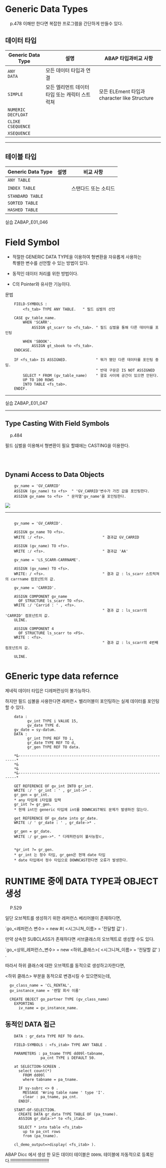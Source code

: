 

# Generic Data Types
&nbsp;&nbsp;&nbsp;&nbsp;p.478
    이해만 한다면 복잡한 프로그램을 간단하게 만들수 있다.

## 데이터 타입
|Generic Data Type| 설명 | ABAP 타입과비교 사항 |
|---|---|---|
|`ANY`<BR>`DATA`|모든 데이터 타입과 연결 | 
|`SIMPLE`| 모든 엘리먼트 데이터 타입 또는 캐릭터 스트럭쳐| 모든 ELEment 타입과 character like Structure|
|`NUMERIC`<br>`DECFLOAT`|
|`CLIKE`<br>`CSEQUENCE`|
|`XSEQUENCE`|

---
## 테이블 타입
|Generic Data Type| 설명 | 비교 사항 |
|---|---|---|
|`ANY TABLE`     |||
|`INDEX TABLE`   ||스탠다드 또는 소티드|
|`STANDARD TABLE`|||
|`SORTED TABLE`  |||
|`HASHED TABLE`  |||

실습
ZABAP_E01_046


# Field Symbol

- 적절한 GENERIC DATA TYPE을 이용하여 형변환을 자유롭게 사용하는    
  특별한 변수를 선언할 수 있는 방법이 있다.

- 동적인 데이터 처리를 위한 방법이다.

- C의 Pointer와 유사한 기능이다.


문법

```ABAP
    FIELD-SYMBOLS :
        <fs_tab> TYPE ANY TABLE.   " 필드 심벌의 선언

    CASE gv_table_name.
        WHEN 'SCARR'.
            ASSIGN gt_scarr to <fs_tab>. " 필드 심벌을 통해 다른 데이터를 포인팅

        WHEN 'SBOOK'.
            ASSIGN gt_sbook to <fs_tab>.
    ENDCASE.

    IF <fs_tab> IS ASSIGNED.             " 뭐가 됐던 다른 데이터를 포인팅 중임.
                                         " 반대 구문은 IS NOT ASSIGNED 
        SELECT * FROM (gv_table_name)    " 괄호 사이에 공간이 있으면 안된다.
        UP TO 100 ROWS
        INTO TABLE <fs_tab>.
    ENDIF.

```
---
실습
ZABAP_E01_047

---

## Type Casting With Field Symbols
&nbsp;&nbsp;&nbsp;&nbsp;p.484

필드 심벌을 이용해서  형변환이 필요 할떄에는 CASTING을 이용한다.

```ABAP
    


```

## Dynami Access to Data Objects

```ABAP
    gv_name = 'GV_CARRID'
    ASSIGN (gv_name) to <fs>  " 'GV_CARRID'변수가 가진 값을 포인팅한다.
    ASSIGN gv_name to <fs>  " 문자열'gv_name'을 포인팅한다.
```
![](../screenShot/Week8/Dynamic_Access.png)


---

```abap

    gv_name = 'GV_CARRID'.
   
    ASSIGN gv_name TO <fs>.
    WRITE :/ <fs>.                          " 결과값 GV_CARRID
 
    ASSIGN (gv_name) TO <fs>.
    WRITE :/ <fs>.                          " 결과값 'AA'

    gv_name = 'LS_SCARR-CARRNAME'.

    ASSIGN (gv_name) TO <fs>.
    WRITE: / <fs>.                          " 결과 값 : ls_scarr 스트럭쳐의 carrname 컴포넌트의 값.

    gv_name = 'CARRID'.

    ASSIGN COMPONENT gv_name
      OF STRUCTURE ls_scarr TO <fs>.
    WRITE :/ 'Carrid : ' , <fs>.
                                            " 결과 값 : ls_scarr의 'CARRID' 컴포넌트의 값.
    ULINE.

    ASSIGN COMPONENT 4
      OF STRUCTURE ls_scarr to <FS>.
    WRITE : <fs>.
                                            " 결과 값 : ls_scarr의 4번째 컴포넌트의 값.

    ULINE.
```


# GEneric type data refernce

제네릭 데이터 타입은 디레퍼런싱이 불가능하다.

하지만 필드 심볼을 사용한다면 레퍼런ㅅ 벨리어블이 포인팅하는 실제 데이터를 포인팅할 수 있다.


```ABAP
    data :
          gv_int TYPE i VALUE 15,
          gv_date TYPE d.
    gv_date = sy-datum.
    DATA :
          gr_int TYPE REF TO i,
          gr_date TYPE REF TO d,
          gr_gen TYPE REF TO data.

    *&---------------------------------------------------------------------*
    *&
    *&
    *&---------------------------------------------------------------------*

    GET REFERENCE OF gv_int INTO gr_int.
    WRITE :/ ' gr_int : ' , gr_int->* .
    gr_gen = gr_int.
    * any 타입에 i타입을 입력
    gr_int ?= gr_gen.
    * 현재 int인 generic 타입에 int를 DOWNCAST해도 문제가 발생하진 않는다.

    get REFERENCE OF gv_date into gr_date.
    WRITE :/ ' gr_date : ' , gr_date->* .

    gr_gen = gr_date.
    WRITE :/ gr_gen->*. " 디레퍼런싱이 불사능함ㄷ,


    *gr_int ?= gr_gen.
    * gr_int 는 정수 타입, gr_gen은 현재 date 타입
    * date 타입에서 정수 타입으로 DOWNCAST한다면 오류가 발생한다.
```



# RUNTIME 중에 DATA TYPE과 OBJECT 생성
&nbsp;&nbsp;&nbsp;&nbsp;P.529

일단 오브젝트를 생성하기 위한 레퍼런스 베리어블이 존재하다면,

`go_<레퍼런스 변수> = new  #( <시그니쳐_이름> = '전달할 값' ) .

만약 상속한 SUBCLASS가 존재하다면 서브클래스의 오브젝트로 생성할 수도 있다.

`go_<상위_레퍼런스_변수> = new  <하위_클래스>( <시그니쳐_이름> = '전달할 값' ) .

따라서 하위 클래스에 대한 오브젝트를 동적으로 생성하고자한다면,

<하위 클래스> 부분을 동적으로 변경시킬 수 있으면되는데,

```abap
  gv_class_name = 'CL_RENTAL',
  gv_instance_name = '렌탈 회사 이름'

  CREATE OBJECT go_partner TYPE (gv_class_name)
    EXPORTING 
      iv_name = gv_instance_name.
```


## 동적인 DATA 접근

```ABAP
    DATA : gr_data TYPE REF TO data.

    FIELD-SYMBOLS : <fs_itab> TYPE ANY TABLE .

    PARAMETERS : pa_tname TYPE dd09l-tabname,
                pa_cnt TYPE i DEFAULT 50.

    at SELECTION-SCREEN .
      select count(*)
        FROM dd09l
        where tabname = pa_tname.

      IF sy-subrc <> 0 .
        MESSAGE 'Wring table name ' type 'I'.
        clear : pa_tname, pa_cnt.
      ENDIF.

    START-OF-SELECTION.
      CREATE DATA gr_data TYPE TABLE OF (pa_tname).
      ASSIGN gr_data->* to <fs_itab>.

      SELECT * into table <fs_itab>
        up to pa_cnt rows
        from (pa_tname).

    cl_demo_output=>display( <fs_itab> ).
```

ABAP Dicc 에서 생성 한 모든 데이터 테이블은 `DD09L` 테이블에 자동적으로 등록된다.!!!!!!!!!!!!!!!!!!!!!!!!!!!!!!!

